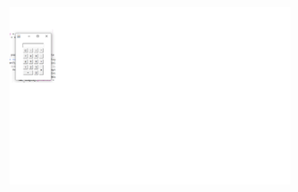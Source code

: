 [kep1]:(https://github.com/DuT0mi/Container/blob/main/Demo/calc.png)
![kep1](https://github.com/DuT0mi/Container/blob/main/Demo/calc.png)
